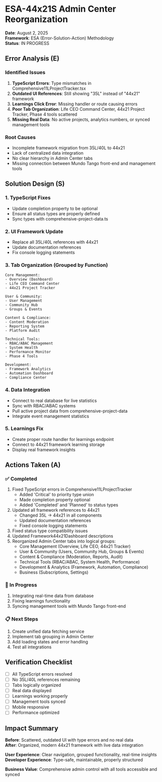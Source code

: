 # ESA-44x21S Admin Center Reorganization

**Date**: August 2, 2025  
**Framework**: ESA (Error-Solution-Action) Methodology  
**Status**: IN PROGRESS

## Error Analysis (E)

### Identified Issues
1. **TypeScript Errors**: Type mismatches in Comprehensive11LProjectTracker.tsx
2. **Outdated UI References**: Still showing "35L" instead of "44x21" framework
3. **Learnings Click Error**: Missing handler or route causing errors
4. **Poor Tab Organization**: Life CEO Command Center, 44x21 Project Tracker, Phase 4 tools scattered
5. **Missing Real Data**: No active projects, analytics numbers, or synced management tools

### Root Causes
- Incomplete framework migration from 35L/40L to 44x21
- Lack of centralized data integration 
- No clear hierarchy in Admin Center tabs
- Missing connection between Mundo Tango front-end and management tools

## Solution Design (S)

### 1. TypeScript Fixes
- Update completion property to be optional
- Ensure all status types are properly defined
- Sync types with comprehensive-project-data.ts

### 2. UI Framework Update
- Replace all 35L/40L references with 44x21
- Update documentation references
- Fix console logging statements

### 3. Tab Organization (Grouped by Function)
```
Core Management:
- Overview (Dashboard)
- Life CEO Command Center
- 44x21 Project Tracker

User & Community:
- User Management
- Community Hub 
- Groups & Events

Content & Compliance:
- Content Moderation
- Reporting System
- Platform Audit

Technical Tools:
- RBAC/ABAC Management
- System Health
- Performance Monitor
- Phase 4 Tools

Development:
- Framework Analytics
- Automation Dashboard
- Compliance Center
```

### 4. Data Integration
- Connect to real database for live statistics
- Sync with RBAC/ABAC systems
- Pull active project data from comprehensive-project-data
- Integrate event management statistics

### 5. Learnings Fix
- Create proper route handler for learnings endpoint
- Connect to 44x21 framework learning storage
- Display real framework insights

## Actions Taken (A)

### ✅ Completed
1. Fixed TypeScript errors in Comprehensive11LProjectTracker
   - Added 'Critical' to priority type union
   - Made completion property optional
   - Added 'Completed' and 'Planned' to status types
2. Updated all framework references to 44x21
   - Changed 35L → 44x21 in all components
   - Updated documentation references
   - Fixed console logging statements
3. Fixed status type compatibility issues
4. Updated Framework44x21Dashboard descriptions
5. Reorganized Admin Center tabs into logical groups:
   - Core Management (Overview, Life CEO, 44x21 Tracker)
   - User & Community (Users, Community Hub, Groups & Events)
   - Content & Compliance (Moderation, Reports, Audit)
   - Technical Tools (RBAC/ABAC, System Health, Performance)
   - Development & Analytics (Framework, Automation, Compliance)
   - Business (Subscriptions, Settings)

### 🔄 In Progress
1. Integrating real-time data from database
2. Fixing learnings functionality
3. Syncing management tools with Mundo Tango front-end

### 📋 Next Steps
1. Create unified data fetching service
2. Implement tab grouping in Admin Center
3. Add loading states and error handling
4. Test all integrations

## Verification Checklist

- [ ] All TypeScript errors resolved
- [ ] No 35L/40L references remaining
- [ ] Tabs logically organized
- [ ] Real data displayed
- [ ] Learnings working properly
- [ ] Management tools synced
- [ ] Mobile responsive
- [ ] Performance optimized

## Impact Summary

**Before**: Scattered, outdated UI with type errors and no real data  
**After**: Organized, modern 44x21 framework with live data integration

**User Experience**: Clear navigation, grouped functionality, real-time insights  
**Developer Experience**: Type-safe, maintainable, properly structured

**Business Value**: Comprehensive admin control with all tools accessible and synced